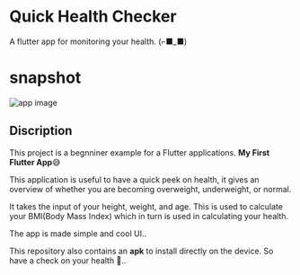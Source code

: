 # Quick Health Checker

A flutter app for monitoring your health. (⌐■_■)

# snapshot
![app image](https://github.com/ralphcoder/quick-health-checker/blob/master/covid%20health_compressed.jpg)

## Discription

This project is a begnniner example for a Flutter applications.
**My First Flutter App**😅

This application is useful to have a quick peek on health, it gives an overview of whether you are becoming overweight, underweight, or normal.

It takes the input of your height, weight, and age. This is used to calculate your BMI(Body Mass Index) which in turn is used in calculating your health.

The app is made simple and cool UI..

This repository also contains an **apk** to install directly on the device. 
So have a check on your health 💪..



